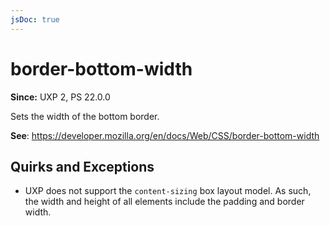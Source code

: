 ```yaml
---
jsDoc: true
---
```

# border-bottom-width

**Since:** UXP 2, PS 22.0.0

Sets the width of the bottom border.

**See**: https://developer.mozilla.org/en/docs/Web/CSS/border-bottom-width

## Quirks and Exceptions

* UXP does not support the `content-sizing` box layout model. As such, the width and height of all elements include the padding and border width.